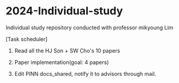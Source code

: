 # 2024-Individual-study
Individual study repository conducted with professor mikyoung Lim

[Task scheduler]

1. Read all the HJ Son + SW Cho's 10 papers

2. Paper implementation(goal: 4 papers)

3. Edit PINN docs_shared, notify it to advisors through mail.
